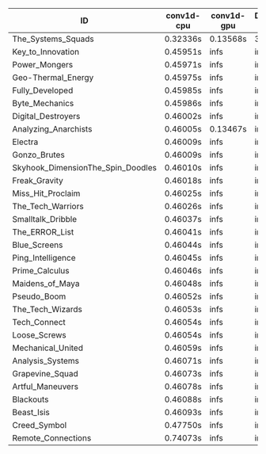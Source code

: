 |ID|conv1d-cpu|conv1d-gpu|DWSPConv2D-gpu|gemm-gpu|avg|
|-|-|-|-|-|-|
|The_Systems_Squads|0.32336s|0.13568s|3.06405s|4.42891s|1.98800s|
|Key_to_Innovation|0.45951s|infs|infs|4.39411s|infs|
|Power_Mongers|0.45971s|infs|infs|4.42935s|infs|
|Geo-Thermal_Energy|0.45975s|infs|infs|4.41833s|infs|
|Fully_Developed|0.45985s|infs|infs|4.42606s|infs|
|Byte_Mechanics|0.45986s|infs|infs|4.40235s|infs|
|Digital_Destroyers|0.46002s|infs|infs|4.37926s|infs|
|Analyzing_Anarchists|0.46005s|0.13467s|infs|4.40423s|infs|
|Electra|0.46009s|infs|infs|4.43233s|infs|
|Gonzo_Brutes|0.46009s|infs|infs|4.39382s|infs|
|Skyhook_DimensionThe_Spin_Doodles|0.46010s|infs|infs|4.40736s|infs|
|Freak_Gravity|0.46018s|infs|infs|4.40313s|infs|
|Miss_Hit_Proclaim|0.46025s|infs|infs|4.39939s|infs|
|The_Tech_Warriors|0.46026s|infs|infs|4.42362s|infs|
|Smalltalk_Dribble|0.46037s|infs|infs|4.36261s|infs|
|The_ERROR_List|0.46041s|infs|infs|4.39932s|infs|
|Blue_Screens|0.46044s|infs|infs|4.41501s|infs|
|Ping_Intelligence|0.46045s|infs|infs|4.41008s|infs|
|Prime_Calculus|0.46046s|infs|infs|4.40297s|infs|
|Maidens_of_Maya|0.46048s|infs|infs|4.42358s|infs|
|Pseudo_Boom|0.46052s|infs|infs|4.41242s|infs|
|The_Tech_Wizards|0.46053s|infs|infs|4.43604s|infs|
|Tech_Connect|0.46054s|infs|infs|4.54733s|infs|
|Loose_Screws|0.46054s|infs|infs|4.40529s|infs|
|Mechanical_United|0.46059s|infs|infs|4.41480s|infs|
|Analysis_Systems|0.46071s|infs|infs|4.42215s|infs|
|Grapevine_Squad|0.46073s|infs|infs|4.37258s|infs|
|Artful_Maneuvers|0.46078s|infs|infs|4.41769s|infs|
|Blackouts|0.46088s|infs|infs|4.37475s|infs|
|Beast_Isis|0.46093s|infs|infs|4.40466s|infs|
|Creed_Symbol|0.47750s|infs|infs|4.36036s|infs|
|Remote_Connections|0.74073s|infs|infs|4.39097s|infs|

